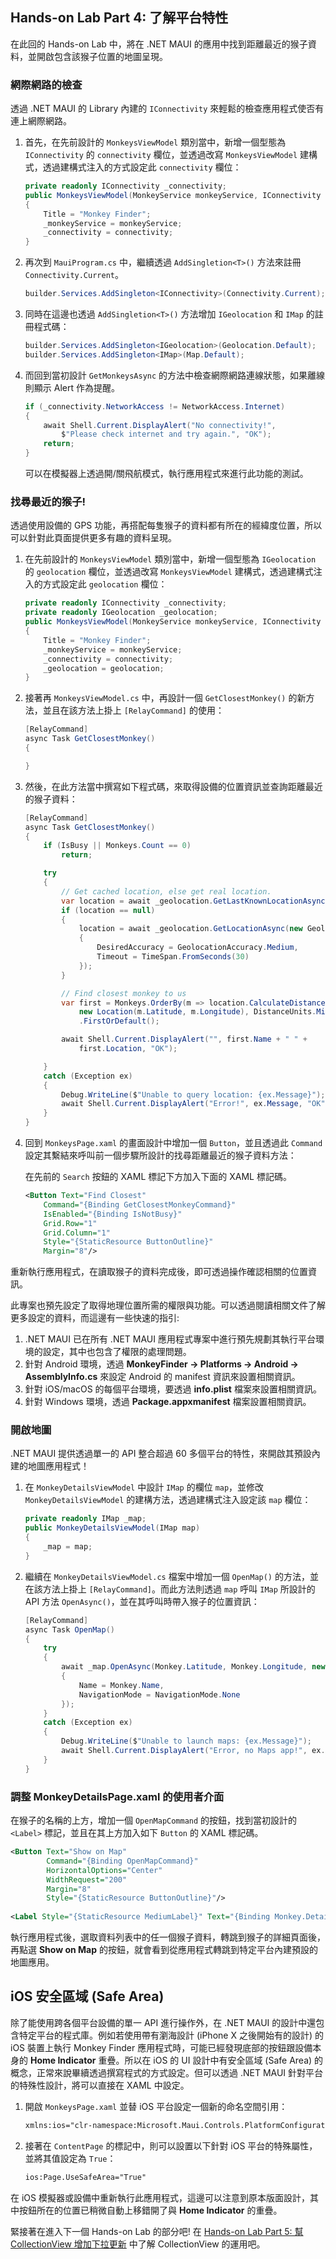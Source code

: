 ## Hands-on Lab Part 4: 了解平台特性

在此回的 Hands-on Lab 中，將在 .NET MAUI 的應用中找到距離最近的猴子資料，並開啟包含該猴子位置的地圖呈現。

### 網際網路的檢查

透過 .NET MAUI 的 Library 內建的 `IConnectivity` 來輕鬆的檢查應用程式使否有連上網際網路。

1. 首先，在先前設計的 `MonkeysViewModel` 類別當中，新增一個型態為 `IConnectivity` 的 `connectivity` 欄位，並透過改寫 `MonkeysViewModel` 建構式，透過建構式注入的方式設定此 `connectivity` 欄位：

    ```csharp
    private readonly IConnectivity _connectivity;
    public MonkeysViewModel(MonkeyService monkeyService, IConnectivity connectivity)
    {
        Title = "Monkey Finder";
        _monkeyService = monkeyService;
        _connectivity = connectivity;
    }
    ```

2. 再次到 `MauiProgram.cs` 中，繼續透過 `AddSingletion<T>()` 方法來註冊 `Connectivity.Current`。

    ```csharp
    builder.Services.AddSingleton<IConnectivity>(Connectivity.Current);
    ```

3. 同時在這邊也透過 `AddSingletion<T>()` 方法增加 `IGeolocation` 和 `IMap` 的註冊程式碼：

    ```csharp
    builder.Services.AddSingleton<IGeolocation>(Geolocation.Default);
    builder.Services.AddSingleton<IMap>(Map.Default);
    ```

4. 而回到當初設計 `GetMonkeysAsync` 的方法中檢查網際網路連線狀態，如果離線則顯示 Alert 作為提醒。


    ```csharp
    if (_connectivity.NetworkAccess != NetworkAccess.Internet)
    {
        await Shell.Current.DisplayAlert("No connectivity!",
            $"Please check internet and try again.", "OK");
        return;
    }
    ```

   可以在模擬器上透過開/關飛航模式，執行應用程式來進行此功能的測試。


### 找尋最近的猴子!

透過使用設備的 GPS 功能，再搭配每隻猴子的資料都有所在的經緯度位置，所以可以針對此頁面提供更多有趣的資料呈現。

1. 在先前設計的 `MonkeysViewModel` 類別當中，新增一個型態為 `IGeolocation` 的 `geolocation` 欄位，並透過改寫 `MonkeysViewModel` 建構式，透過建構式注入的方式設定此 `geolocation` 欄位：

    ```csharp
    private readonly IConnectivity _connectivity;
    private readonly IGeolocation _geolocation;
    public MonkeysViewModel(MonkeyService monkeyService, IConnectivity connectivity, IGeolocation geolocation)
    {
        Title = "Monkey Finder";
        _monkeyService = monkeyService;
        _connectivity = connectivity;
        _geolocation = geolocation;
    }
    ```

2. 接著再 `MonkeysViewModel.cs` 中，再設計一個 `GetClosestMonkey()` 的新方法，並且在該方法上掛上 `[RelayCommand]` 的使用：

    ```csharp
    [RelayCommand]
    async Task GetClosestMonkey()
    {

    }
    ```

3. 然後，在此方法當中撰寫如下程式碼，來取得設備的位置資訊並查詢距離最近的猴子資料：

    ```csharp
    [RelayCommand]
    async Task GetClosestMonkey()
    {
        if (IsBusy || Monkeys.Count == 0)
            return;

        try
        {
            // Get cached location, else get real location.
            var location = await _geolocation.GetLastKnownLocationAsync();
            if (location == null)
            {
                location = await _geolocation.GetLocationAsync(new GeolocationRequest
                {
                    DesiredAccuracy = GeolocationAccuracy.Medium,
                    Timeout = TimeSpan.FromSeconds(30)
                });
            }

            // Find closest monkey to us
            var first = Monkeys.OrderBy(m => location.CalculateDistance(
                new Location(m.Latitude, m.Longitude), DistanceUnits.Miles))
                .FirstOrDefault();

            await Shell.Current.DisplayAlert("", first.Name + " " +
                first.Location, "OK");

        }
        catch (Exception ex)
        {
            Debug.WriteLine($"Unable to query location: {ex.Message}");
            await Shell.Current.DisplayAlert("Error!", ex.Message, "OK");
        }
    }
    ```

4. 回到 `MonkeysPage.xaml` 的畫面設計中增加一個 `Button`，並且透過此 `Command` 設定其繫結來呼叫前一個步驟所設計的找尋距離最近的猴子資料方法：

    在先前的 `Search` 按鈕的 XAML 標記下方加入下面的 XAML 標記碼。

    ```xml
    <Button Text="Find Closest" 
        Command="{Binding GetClosestMonkeyCommand}"
        IsEnabled="{Binding IsNotBusy}"
        Grid.Row="1"
        Grid.Column="1"
        Style="{StaticResource ButtonOutline}"
        Margin="8"/>
    ```

重新執行應用程式，在讀取猴子的資料完成後，即可透過操作確認相關的位置資訊。

此專案也預先設定了取得地理位置所需的權限與功能。可以透過閱讀相關文件了解更多設定的資料，而這邊有一些快速的指引:

1. .NET MAUI 已在所有 .NET MAUI 應用程式專案中進行預先規劃其執行平台環境的設定，其中也包含了權限的處理問題。
2. 針對 Android 環境，透過 **MonkeyFinder -> Platforms -> Android -> AssemblyInfo.cs** 來設定 Android 的 manifest 資訊來設置相關資訊。
3. 針對 iOS/macOS 的每個平台環境，要透過 **info.plist** 檔案來設置相關資訊。
4. 針對 Windows 環境，透過 **Package.appxmanifest** 檔案設置相關資訊。


### 開啟地圖

.NET MAUI 提供透過單一的 API 整合超過 60 多個平台的特性，來開啟其預設內建的地圖應用程式！

1. 在 `MonkeyDetailsViewModel` 中設計 `IMap` 的欄位 `map`，並修改 `MonkeyDetailsViewModel` 的建構方法，透過建構式注入設定該 `map` 欄位：

    ```csharp
    private readonly IMap _map;
    public MonkeyDetailsViewModel(IMap map)
    {
        _map = map;
    }
    ```

2. 繼續在 `MonkeyDetailsViewModel.cs` 檔案中增加一個 `OpenMap()` 的方法，並在該方法上掛上 `[RelayCommand]`。而此方法則透過 `map` 呼叫 `IMap` 所設計的 API 方法 `OpenAsync()`，並在其呼叫時帶入猴子的位置資訊：

    ```csharp
    [RelayCommand]
    async Task OpenMap()
    {
        try
        {
            await _map.OpenAsync(Monkey.Latitude, Monkey.Longitude, new MapLaunchOptions
            {
                Name = Monkey.Name,
                NavigationMode = NavigationMode.None
            });
        }
        catch (Exception ex)
        {
            Debug.WriteLine($"Unable to launch maps: {ex.Message}");
            await Shell.Current.DisplayAlert("Error, no Maps app!", ex.Message, "OK");
        }
    }

    ```

### 調整 MonkeyDetailsPage.xaml 的使用者介面

在猴子的名稱的上方，增加一個 `OpenMapCommand` 的按鈕，找到當初設計的 `<Label>` 標記，並且在其上方加入如下 `Button` 的 XAML 標記碼。

```xml
<Button Text="Show on Map" 
        Command="{Binding OpenMapCommand}"
        HorizontalOptions="Center" 
        WidthRequest="200" 
        Margin="8"
        Style="{StaticResource ButtonOutline}"/>
                
<Label Style="{StaticResource MediumLabel}" Text="{Binding Monkey.Details}" />
```

執行應用程式後，選取資料列表中的任一個猴子資料，轉跳到猴子的詳細頁面後，再點選 **Show on Map** 的按鈕，就會看到從應用程式轉跳到特定平台內建預設的地圖應用。

## iOS 安全區域 (Safe Area)

除了能使用跨各個平台設備的單一 API 進行操作外，在 .NET MAUI 的設計中還包含特定平台的程式庫。例如若使用帶有瀏海設計 (iPhone X 之後開始有的設計) 的 iOS 裝置上執行 Monkey Finder 應用程式時，可能已經發現底部的按鈕跟設備本身的 **Home Indicator** 重疊。所以在 iOS 的 UI 設計中有安全區域 (Safe Area) 的概念，正常來說畢續透過撰寫程式的方式設定。但可以透過 .NET MAUI 針對平台的特殊性設計，將可以直接在 XAML 中設定。

1. 開啟 `MonkeysPage.xaml` 並替 iOS 平台設定一個新的命名空間引用：

    ```xml
    xmlns:ios="clr-namespace:Microsoft.Maui.Controls.PlatformConfiguration.iOSSpecific;assembly=Microsoft.Maui.Controls"
    ```

2. 接著在 `ContentPage` 的標記中，則可以設置以下針對 iOS 平台的特殊屬性，並將其值設定為 `True`：

    ```xml
    ios:Page.UseSafeArea="True"
    ```
    
在 iOS 模擬器或設備中重新執行此應用程式，這邊可以注意到原本版面設計，其中按鈕所在的位置已稍微自動上移錯開了與 **Home Indicator** 的重疊。

緊接著在進入下一個 Hands-on Lab 的部分吧! 在 [Hands-on Lab Part 5: 幫 CollectionView 增加下拉更新](../Part%205%20-%20CollectionView/README.zh-tw.md) 中了解 CollectionView 的運用吧。
